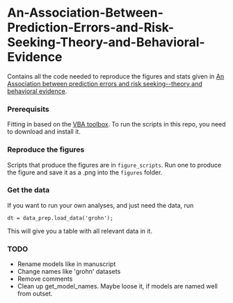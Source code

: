 # An-Association-Between-Prediction-Errors-and-Risk-Seeking-Theory-and-Behavioral-Evidence

Contains all the code needed to reproduce the figures and stats given in [An Association between prediction errors and risk seeking--theory and behavioral evidence](https://www.biorxiv.org/content/10.1101/2020.04.29.067751v2.full).

### Prerequisits

Fitting in based on the [VBA toolbox](https://mbb-team.github.io/VBA-toolbox/). To run the scripts in this repo, you need to download and install it.

### Reproduce the figures

Scripts that produce the figures are in `figure_scripts`. Run one to produce the figure and save it as a .png into the `figures` folder.

### Get the data

If you want to run your own analyses, and just need the data, run

```
dt = data_prep.load_data('grohn');
```

This will give you a table with all relevant data in it.


### TODO

* Rename models like in manuscript
* Change names like 'grohn' datasets
* Remove comments
* Clean up get_model_names. Maybe loose it, if models are named well from outset.


